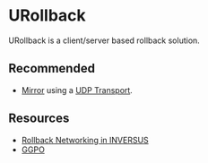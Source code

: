 # URollback
URollback is a client/server based rollback solution.

## Recommended
* [Mirror](https://github.com/vis2k/Mirror) using a [UDP Transport](https://mirror-networking.com/docs/Transports/index.html).

## Resources
* [Rollback Networking in INVERSUS](http://blog.hypersect.com/rollback-networking-in-inversus/)
* [GGPO](https://github.com/pond3r/ggpo)
